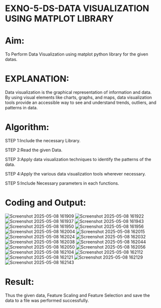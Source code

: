 # EXNO-5-DS-DATA VISUALIZATION USING MATPLOT LIBRARY

# Aim:
  To Perform Data Visualization using matplot python library for the given datas.

# EXPLANATION:
Data visualization is the graphical representation of information and data. By using visual elements like charts, graphs, and maps, data visualization tools provide an accessible way to see and understand trends, outliers, and patterns in data.

# Algorithm:
STEP 1:Include the necessary Library.

STEP 2:Read the given Data.

STEP 3:Apply data visualization techniques to identify the patterns of the data.

STEP 4:Apply the various data visualization tools wherever necessary.

STEP 5:Include Necessary parameters in each functions.

# Coding and Output:

![Screenshot 2025-05-08 161909](https://github.com/user-attachments/assets/a14de0cc-c0c1-428d-9c02-ee6e98ea695d)
![Screenshot 2025-05-08 161922](https://github.com/user-attachments/assets/73f4640a-92cd-415d-a6bd-b3f4e4b4bc81)
![Screenshot 2025-05-08 161937](https://github.com/user-attachments/assets/9810f8e2-4257-42cb-94fb-dd1c1b60873a)
![Screenshot 2025-05-08 161943](https://github.com/user-attachments/assets/3d6ce869-b35c-4856-838f-0049cb22b8bc)
![Screenshot 2025-05-08 161950](https://github.com/user-attachments/assets/a9a32289-91a7-4d58-aabb-557b1da4f0b2)
![Screenshot 2025-05-08 161956](https://github.com/user-attachments/assets/654e6a4b-3c92-4a4d-95d2-2dc86c600fe2)
![Screenshot 2025-05-08 162004](https://github.com/user-attachments/assets/ecadd17d-2bd5-4564-97db-fe3de8bf5e6e)
![Screenshot 2025-05-08 162015](https://github.com/user-attachments/assets/3076a2c1-ee18-4993-9936-04d389d59302)
![Screenshot 2025-05-08 162024](https://github.com/user-attachments/assets/43339244-08cf-44e7-923d-a30c0838824d)
![Screenshot 2025-05-08 162032](https://github.com/user-attachments/assets/705ed3fe-3758-41d4-b692-2a24b6b8377e)
![Screenshot 2025-05-08 162038](https://github.com/user-attachments/assets/6a710b3a-dd07-46eb-a4b3-60b83fb1fcdf)
![Screenshot 2025-05-08 162044](https://github.com/user-attachments/assets/fb7bf1ab-67d3-4c2c-937d-b3fd5c84df24)
![Screenshot 2025-05-08 162050](https://github.com/user-attachments/assets/3d86c253-f870-47f6-b14a-61cfbda11502)
![Screenshot 2025-05-08 162056](https://github.com/user-attachments/assets/b39f2540-fc2e-495e-ab35-be0d500225da)
![Screenshot 2025-05-08 162104](https://github.com/user-attachments/assets/b6ebdb38-2187-431c-b6a4-26b0a511dbab)
![Screenshot 2025-05-08 162112](https://github.com/user-attachments/assets/eaeb1b8b-6629-476e-b023-432fa0c73b15)
![Screenshot 2025-05-08 162121](https://github.com/user-attachments/assets/8f47b177-7d26-43f3-a2b6-1f9fc8a223ea)
![Screenshot 2025-05-08 162129](https://github.com/user-attachments/assets/3993fcbb-6727-441f-8dbe-c8257721e775)
![Screenshot 2025-05-08 162143](https://github.com/user-attachments/assets/0faad419-bfb0-49d0-a1d6-474ed699c939)



# Result:

Thus the given data, Feature Scaling and Feature Selection and save the data to a file was performed successfully.
